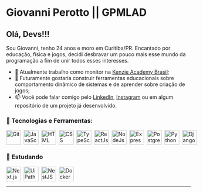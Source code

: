 # Giovanni Perotto || GPMLAD

## Olá, Devs!!!

Sou Giovanni, tenho 24 anos e moro em Curitiba/PR. Encantado por educação, física e jogos, decidi desbravar um pouco mais esse mundo da programação a fim de unir todos esses interesses.

- 🔭 Atualmente trabalho como monitor na <a href="https://kenzie.com.br/">Kenzie Academy Brasil</a>;
- 🤔 Futuramente gostaria construir ferramentas educacionais sobre comportamento dinâmico de sistemas e de aprender sobre criação de jogos;
- 📫 Você pode falar comigo pelo <a href="https://www.linkedin.com/in/giovanni-perotto-de-morais/">LinkedIn</a>, <a href="https://www.instagram.com/gpmlad/">Instagram</a> ou em algum repositório de um projeto já desenvolvido.

### :pushpin: Tecnologias e Ferramentas:

<div style="display:flex; gap:8px;">
  <a href="https://git-scm.com/">
    <img alt="Git" src="https://cdn.jsdelivr.net/gh/devicons/devicon/icons/git/git-original.svg" width="40px" height="40px"/>
  </a>

  <a href="https://developer.mozilla.org/en-US/docs/Web/JavaScript">
     <img alt="JavaScript" src="https://cdn.jsdelivr.net/gh/devicons/devicon/icons/javascript/javascript-original.svg" width="40px" height="40px"/>
  </a>

  <a href="https://developer.mozilla.org/en-US/docs/Web/HTML">
   <img alt="HTML" src="https://cdn.jsdelivr.net/gh/devicons/devicon/icons/html5/html5-original.svg" width="40px" height="40px"/>
  </a>

  <a href="https://developer.mozilla.org/en-US/docs/Web/CSS">
   <img alt="CSS" src="https://cdn.jsdelivr.net/gh/devicons/devicon/icons/css3/css3-original.svg" width="40px" height="40px"/>
  </a>

  <a href="https://www.typescriptlang.org/">
    <img alt="TypeScript" src="https://cdn.jsdelivr.net/gh/devicons/devicon/icons/typescript/typescript-original.svg" width="40px" height="40px"/>
  </a>

  <a href="https://reactjs.org/">
     <img alt="ReactJs" src="https://cdn.jsdelivr.net/gh/devicons/devicon/icons/react/react-original.svg" width="40px" height="40px"/>
  </a>

  <a href="https://nodejs.org/en/">
   <img alt="NodeJs" src="https://cdn.jsdelivr.net/gh/devicons/devicon/icons/nodejs/nodejs-original.svg" width="40px" height="40px"/>
  </a>

  <a href="https://expressjs.com/">
   <img alt="Express" src="https://cdn.jsdelivr.net/gh/devicons/devicon/icons/express/express-original.svg" width="40px" height="40px"/>
  </a>

  <a href="https://www.postgresql.org/">
      <img alt="PostgreSQL" src="https://cdn.jsdelivr.net/gh/devicons/devicon/icons/postgresql/postgresql-original.svg" width="40px" height="40px"/>
  </a>

  <a href="https://www.python.org/">
   <img alt="Python" src="https://cdn.jsdelivr.net/gh/devicons/devicon/icons/python/python-original.svg" width="40px" height="40px"/>
  </a>

  <a href="https://www.djangoproject.com/">
   <img alt="Django" src="https://cdn.jsdelivr.net/gh/devicons/devicon/icons/django/django-plain.svg" width="40px" height="40px"/>
  </a>   
  
  
</div>

### :bookmark_tabs: Estudando

<div style="display:flex; gap:8px;">
  <a href="https://nextjs.org/">
   <img alt="Next.js" src="https://cdn.jsdelivr.net/gh/devicons/devicon/icons/nextjs/nextjs-original.svg" width="40px" height="40px"/>
  </a>

  <a href="https://www.uipath.com/">
    <img alt="Ui Path" src="https://companieslogo.com/img/orig/PATH-4f96bcbf.png?t=1649160715" width="40px" height="40px" />
  </a>

  <a href="https://nestjs.com/">
    <img alt="NestJS" src="https://cdn.jsdelivr.net/gh/devicons/devicon/icons/nestjs/nestjs-plain.svg" width="40px" height="40px" />
  </a> 

  <a href="https://www.docker.com/">
    <img alt="Docker" src="https://cdn.jsdelivr.net/gh/devicons/devicon/icons/docker/docker-original-wordmark.svg" width="40px" height="40px" />
  </a>
  
</div>

<hr>
